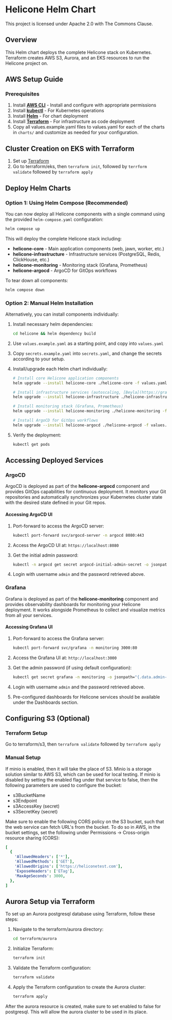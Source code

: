 # Helicone Helm Chart

This project is licensed under Apache 2.0 with The Commons Clause.

## Overview

This Helm chart deploys the complete Helicone stack on Kubernetes. Terraform creates AWS S3, Aurora,
and an EKS resources to run the Helicone project on.

## AWS Setup Guide

### Prerequisites

1. Install **[AWS CLI](https://aws.amazon.com/cli/)** - Install and configure with appropriate
   permissions
2. Install **[kubectl](https://kubernetes.io/docs/tasks/tools/install-kubectl/)** - For Kubernetes
   operations
3. Install **[Helm](https://helm.sh/docs/intro/install/)** - For chart deployment
4. Install **[Terraform](https://developer.hashicorp.com/terraform/install)** - For infrastructure
   as code deployment
5. Copy all values.example.yaml files to values.yaml for each of the charts in `charts/` and
   customize as needed for your configuration.

## Cluster Creation on EKS with Terraform

1. Set up [Terraform](https://developer.hashicorp.com/terraform/install)
2. Go to terraform/eks, then `terraform init`, followed by `terrform validate` followed by
   `terraform apply`

## Deploy Helm Charts

### Option 1: Using Helm Compose (Recommended)

You can now deploy all Helicone components with a single command using the provided
`helm-compose.yaml` configuration:

```bash
helm compose up
```

This will deploy the complete Helicone stack including:

- **helicone-core** - Main application components (web, jawn, worker, etc.)
- **helicone-infrastructure** - Infrastructure services (PostgreSQL, Redis, ClickHouse, etc.)
- **helicone-monitoring** - Monitoring stack (Grafana, Prometheus)
- **helicone-argocd** - ArgoCD for GitOps workflows

To tear down all components:

```bash
helm compose down
```

### Option 2: Manual Helm Installation

Alternatively, you can install components individually:

1. Install necessary helm dependencies:

   ```bash
   cd helicone && helm dependency build
   ```

2. Use `values.example.yaml` as a starting point, and copy into `values.yaml`

3. Copy `secrets.example.yaml` into `secrets.yaml`, and change the secrets according to your setup.

4. Install/upgrade each Helm chart individually:

   ```bash
   # Install core Helicone application components
   helm upgrade --install helicone-core ./helicone-core -f values.yaml

   # Install infrastructure services (autoscaling, [Beyla](https://grafana.com/docs/beyla/latest/))
   helm upgrade --install helicone-infrastructure ./helicone-infrastructure -f values.yaml

   # Install monitoring stack (Grafana, Prometheus)
   helm upgrade --install helicone-monitoring ./helicone-monitoring -f values.yaml

   # Install ArgoCD for GitOps workflows
   helm upgrade --install helicone-argocd ./helicone-argocd -f values.yaml
   ```

5. Verify the deployment:

   ```bash
   kubectl get pods
   ```

## Accessing Deployed Services

### ArgoCD

ArgoCD is deployed as part of the **helicone-argocd** component and provides GitOps capabilities for
continuous deployment. It monitors your Git repositories and automatically synchronizes your
Kubernetes cluster state with the desired state defined in your Git repos.

#### Accessing ArgoCD UI

1. Port-forward to access the ArgoCD server:

   ```bash
   kubectl port-forward svc/argocd-server -n argocd 8080:443
   ```

2. Access the ArgoCD UI at: `https://localhost:8080`

3. Get the initial admin password:

   ```bash
   kubectl -n argocd get secret argocd-initial-admin-secret -o jsonpath="{.data.password}" | base64 -d
   ```

4. Login with username `admin` and the password retrieved above.

### Grafana

Grafana is deployed as part of the **helicone-monitoring** component and provides observability
dashboards for monitoring your Helicone deployment. It works alongside Prometheus to collect and
visualize metrics from all your services.

#### Accessing Grafana UI

1. Port-forward to access the Grafana server:

   ```bash
   kubectl port-forward svc/grafana -n monitoring 3000:80
   ```

2. Access the Grafana UI at: `http://localhost:3000`

3. Get the admin password (if using default configuration):

   ```bash
   kubectl get secret grafana -n monitoring -o jsonpath="{.data.admin-password}" | base64 -d
   ```

4. Login with username `admin` and the password retrieved above.

5. Pre-configured dashboards for Helicone services should be available under the Dashboards section.

## Configuring S3 (Optional)

### Terraform Setup

Go to terraform/s3, then `terraform validate` followed by `terraform apply`

### Manual Setup

If minio is enabled, then it will take the place of S3. Minio is a storage solution similar to AWS
S3, which can be used for local testing. If minio is disabled by setting the enabled flag under that
service to false, then the following parameters are used to configure the bucket:

- s3BucketName
- s3Endpoint
- s3AccessKey (secret)
- s3SecretKey (secret)

Make sure to enable the following CORS policy on the S3 bucket, such that the web service can fetch
URL's from the bucket. To do so in AWS, in the bucket settings, set the following under Permissions
-> Cross-origin resource sharing (CORS):

```yaml
[
  {
    'AllowedHeaders': ['*'],
    'AllowedMethods': ['GET'],
    'AllowedOrigins': ['https://heliconetest.com'],
    'ExposeHeaders': ['ETag'],
    'MaxAgeSeconds': 3000,
  },
]
```

## Aurora Setup via Terraform

To set up an Aurora postgresql database using Terraform, follow these steps:

1. Navigate to the terraform/aurora directory:

   ```bash
   cd terraform/aurora
   ```

2. Initialize Terraform:

   ```bash
   terraform init
   ```

3. Validate the Terraform configuration:

   ```bash
   terraform validate
   ```

4. Apply the Terraform configuration to create the Aurora cluster:

   ```bash
   terraform apply
   ```

After the aurora resource is created, make sure to set enabled to false for postgresql. This will
allow the aurora cluster to be used in its place.
